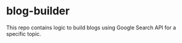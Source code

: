 # blog-builder
This repo contains logic to build blogs using Google Search API for a specific topic.
